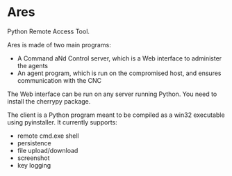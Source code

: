 # Ares
Python Remote Access Tool.

Ares is made of two main programs:

- A Command aNd Control server, which is a Web interface to administer the agents
- An agent program, which is run on the compromised host, and ensures communication with the CNC

The Web interface can be run on any server running Python. You need to install the cherrypy package.

The client is a Python program meant to be compiled as a win32 executable using pyinstaller.
It currently supports:
- remote cmd.exe shell
- persistence
- file upload/download
- screenshot
- key logging
